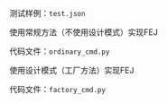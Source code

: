 测试样例：`test.json` 

使用常规方法（不使用设计模式）实现FEJ 

代码文件：`ordinary_cmd.py` 

使用设计模式（工厂方法）实现FEJ 

代码文件：`factory_cmd.py`
